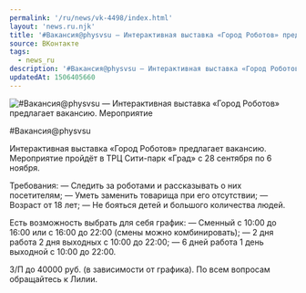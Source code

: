 ```yaml
---
permalink: '/ru/news/vk-4498/index.html'
layout: 'news.ru.njk'
title: '#Вакансия@physvsu — Интерактивная выставка «Город Роботов» предлагает вакансию.'
source: ВКонтакте
tags:
  - news_ru
description: '#Вакансия@physvsu — Интерактивная выставка «Город Роботов» предлагает вакансию.'
updatedAt: 1506405660
---
```

![#Вакансия@physvsu — Интерактивная выставка «Город Роботов» предлагает вакансию. Мероприятие](https://sun9-64.userapi.com/impf/c837320/v837320211/77eec/ytjXKwqjPbg.jpg?size=1280x853&quality=96&proxy=1&sign=1177595b46e08a8e74ce02826ae54117&c_uniq_tag=pd_7o7xhOuweLfd0KVpODer5JfIjmYDBh5zaMOds8Pg&type=album)

#Вакансия@physvsu

Интерактивная выставка «Город Роботов» предлагает вакансию. Мероприятие пройдёт в ТРЦ Сити-парк «Град» с 28 сентября по 6 ноября.

Требования:
— Следить за роботами и рассказывать о них посетителям;
— Уметь заменить товарища при его отсутствии;
— Возраст от 18 лет;
— Не бояться детей и большого количества людей.

Есть возможность выбрать для себя график:
— Сменный с 10:00 до 16:00 или с 16:00 до 22:00 (смены можно комбинировать);
— 2 дня работа 2 дня выходных с 10:00 до 22:00;
— 6 дней работа 1 день выходной с 10:00 до 22:00.

З/П до 40000 руб. (в зависимости от графика).
По всем вопросам обращайтесь к Лилии.
